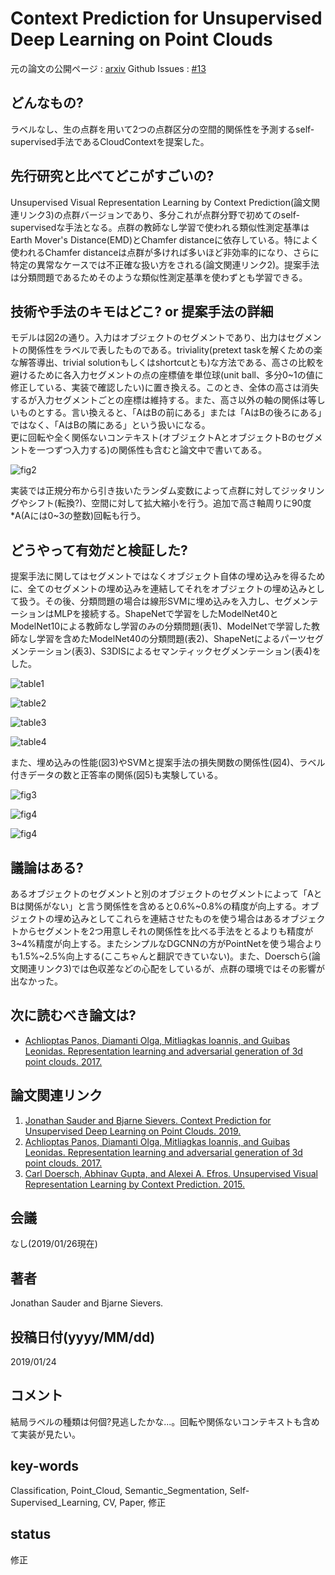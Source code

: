 # Context Prediction for Unsupervised Deep Learning on Point Clouds

元の論文の公開ページ : [arxiv](https://arxiv.org/abs/1901.08396)
Github Issues : [#13](https://github.com/Obarads/obarads.github.io/issues/13)

## どんなもの?
ラベルなし、生の点群を用いて2つの点群区分の空間的関係性を予測するself-supervised手法であるCloudContextを提案した。

## 先行研究と比べてどこがすごいの?
Unsupervised Visual Representation Learning by Context Prediction(論文関連リンク3)の点群バージョンであり、多分これが点群分野で初めてのself-supervisedな手法となる。点群の教師なし学習で使われる類似性測定基準はEarth Mover's Distance(EMD)とChamfer distanceに依存している。特によく使われるChamfer distanceは点群が多ければ多いほど非効率的になり、さらに特定の異常なケースでは不正確な扱い方をされる(論文関連リンク2)。提案手法は分類問題であるためそのような類似性測定基準を使わずとも学習できる。

## 技術や手法のキモはどこ? or 提案手法の詳細
モデルは図2の通り。入力はオブジェクトのセグメントであり、出力はセグメントの関係性をラベルで表したものである。triviality(pretext taskを解くための楽な解答導出、trivial solutionもしくはshortcutとも)な方法である、高さの比較を避けるために各入力セグメントの点の座標値を単位球(unit ball、多分0~1の値に修正している、実装で確認したい)に置き換える。このとき、全体の高さは消失するが入力セグメントごとの座標は維持する。また、高さ以外の軸の関係は等しいものとする。言い換えると、「AはBの前にある」または「AはBの後ろにある」ではなく、「AはBの隣にある」という扱いになる。  
更に回転や全く関係ないコンテキスト(オブジェクトAとオブジェクトBのセグメントを一つずつ入力する)の関係性も含むと論文中で書いてある。

![fig2](img/CPfUDLoPC/fig2.png)

実装では正規分布から引き抜いたランダム変数によって点群に対してジッタリングやシフト(転換?)、空間に対して拡大縮小を行う。追加で高さ軸周りに90度\*A(Aには0~3の整数)回転も行う。

## どうやって有効だと検証した?
提案手法に関してはセグメントではなくオブジェクト自体の埋め込みを得るために、全てのセグメントの埋め込みを連結してそれをオブジェクトの埋め込みとして扱う。その後、分類問題の場合は線形SVMに埋め込みを入力し、セグメンテーションはMLPを接続する。ShapeNetで学習をしたModelNet40とModelNet10による教師なし学習のみの分類問題(表1)、ModelNetで学習した教師なし学習を含めたModelNet40の分類問題(表2)、ShapeNetによるパーツセグメンテーション(表3)、S3DISによるセマンティックセグメンテーション(表4)をした。

![table1](img/CPfUDLoPC/table1.png)

![table2](img/CPfUDLoPC/table2.png)

![table3](img/CPfUDLoPC/table3.png)

![table4](img/CPfUDLoPC/table4.png)

また、埋め込みの性能(図3)やSVMと提案手法の損失関数の関係性(図4)、ラベル付きデータの数と正答率の関係(図5)も実験している。

![fig3](img/CPfUDLoPC/fig3.png)

![fig4](img/CPfUDLoPC/fig4.png)

![fig4](img/CPfUDLoPC/fig5.png)


## 議論はある?
あるオブジェクトのセグメントと別のオブジェクトのセグメントによって「AとBは関係がない」と言う関係性を含めると0.6%\~0.8%の精度が向上する。オブジェクトの埋め込みとしてこれらを連結させたものを使う場合はあるオブジェクトからセグメントを2つ用意しそれの関係性を比べる手法をとるよりも精度が3\~4%精度が向上する。またシンプルなDGCNNの方がPointNetを使う場合よりも1.5%\~2.5%向上する(ここちゃんと翻訳できていない)。また、Doerschら(論文関連リンク3)では色収差などの心配をしているが、点群の環境ではその影響が出なかった。

## 次に読むべき論文は?
- [Achlioptas Panos, Diamanti Olga, Mitliagkas Ioannis, and Guibas Leonidas. Representation learning and adversarial generation of 3d point clouds. 2017.](https://arxiv.org/abs/1707.02392)

## 論文関連リンク
1. [Jonathan Sauder and Bjarne Sievers. Context Prediction for Unsupervised Deep Learning on Point Clouds. 2019.](https://arxiv.org/abs/1901.08396v1)
2. [Achlioptas Panos, Diamanti Olga, Mitliagkas Ioannis, and Guibas Leonidas. Representation learning and adversarial generation of 3d point clouds. 2017.](https://arxiv.org/abs/1707.02392)
3. [Carl Doersch, Abhinav Gupta, and Alexei A. Efros. Unsupervised Visual Representation Learning by Context Prediction. 2015.](https://arxiv.org/abs/1505.05192)

## 会議
なし(2019/01/26現在)

## 著者
Jonathan Sauder and Bjarne Sievers.

## 投稿日付(yyyy/MM/dd)
2019/01/24

## コメント
結局ラベルの種類は何個?見逃したかな...。回転や関係ないコンテキストも含めて実装が見たい。

## key-words
Classification, Point_Cloud, Semantic_Segmentation, Self-Supervised_Learning, CV, Paper, 修正

## status
修正
